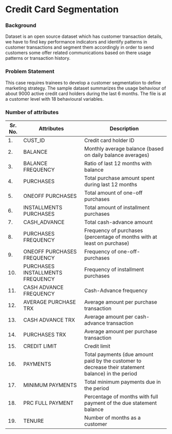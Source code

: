 # Credit Card Segmentation

### Background
Dataset is an open source dataset which has customer transaction details, we have to find key performance indicators and identify patterns in customer transactions and segment them accordingly in order to send customers some offer related communications based on there usage patterns or transaction history.

### Problem Statement
This case requires trainees to develop a customer segmentation to define marketing strategy. The sample dataset summarizes the usage behaviour of about 9000 active credit card holders during the last 6 months. The file is at a customer level with 18 behavioural variables.

### Number of attributes

|Sr. No. |Attributes | Description |
|---|---|---|
|1. |CUST_ID |Credit card holder ID|
|2. |BALANCE |Monthly average balance (based on daily balance averages)|
|3. |BALANCE FREQUENCY |Ratio of last 12 months with balance|
|4. |PURCHASES |Total purchase amount spent during last 12 months|
|5. |ONEOFF PURCHASES |Total amount of one-off purchases|
|6. |INSTALLMENTS PURCHASES |Total amount of installment purchases|
|7. |CASH_ADVANCE |Total cash-advance amount|
|8. |PURCHASES FREQUENCY |Frequency of purchases (percentage of months with at least on purchase)|
|9. |ONEOFF PURCHASES FREQUENCY |Frequency of one-off-purchases|
|10. |PURCHASES INSTALLMENTS FREQUENCY |Frequency of installment purchases|
|11. |CASH ADVANCE FREQUENCY |Cash-Advance frequency|
|12. |AVERAGE PURCHASE TRX |Average amount per purchase transaction|
|13. |CASH ADVANCE TRX |Average amount per cash-advance transaction|
|14. |PURCHASES TRX |Average amount per purchase transaction|
|15. |CREDIT LIMIT |Credit limit|
|16. |PAYMENTS |Total payments (due amount paid by the customer to decrease their statement balance) in the period|
|17. |MINIMUM PAYMENTS |Total minimum payments due in the period|
|18. |PRC FULL PAYMENT |Percentage of months with full payment of the due statement balance|
|19. |TENURE |Number of months as a customer|
